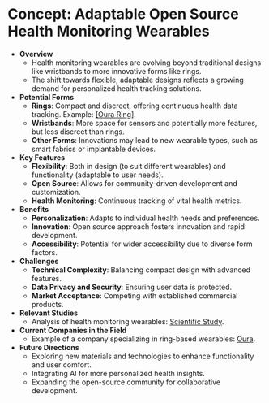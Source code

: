 # Concept: Adaptable Open Source Health Monitoring Wearables
- **Overview**
	- Health monitoring wearables are evolving beyond traditional designs like wristbands to more innovative forms like rings.
	- The shift towards flexible, adaptable designs reflects a growing demand for personalized health tracking solutions.
- **Potential Forms**
	- **Rings**: Compact and discreet, offering continuous health data tracking. Example: [[Oura Ring]](https://ouraring.com).
	- **Wristbands**: More space for sensors and potentially more features, but less discreet than rings.
	- **Other Forms**: Innovations may lead to new wearable types, such as smart fabrics or implantable devices.
- **Key Features**
	- **Flexibility**: Both in design (to suit different wearables) and functionality (adaptable to user needs).
	- **Open Source**: Allows for community-driven development and customization.
	- **Health Monitoring**: Continuous tracking of vital health metrics.
- **Benefits**
	- **Personalization**: Adapts to individual health needs and preferences.
	- **Innovation**: Open source approach fosters innovation and rapid development.
	- **Accessibility**: Potential for wider accessibility due to diverse form factors.
- **Challenges**
	- **Technical Complexity**: Balancing compact design with advanced features.
	- **Data Privacy and Security**: Ensuring user data is protected.
	- **Market Acceptance**: Competing with established commercial products.
- **Relevant Studies**
	- Analysis of health monitoring wearables: [Scientific Study](https://doi.org/10.1038/s41598-020-70305-6).
- **Current Companies in the Field**
	- Example of a company specializing in ring-based wearables: [Oura](https://ouraring.com).
- **Future Directions**
	- Exploring new materials and technologies to enhance functionality and user comfort.
	- Integrating AI for more personalized health insights.
	- Expanding the open-source community for collaborative development.